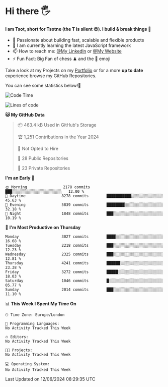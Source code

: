 # Hi there :raised_hand_with_fingers_splayed:
#### I am Tsot, short for Tsotne (the T is silent :wink:). I build & break things :space_invader:
- :telescope: Passionate about building fast, scalable and flexible products
- :seedling: I am currently learning the latest JavaScript framework 
- :mailbox: How to reach me: [@My LinkedIn](https://www.linkedin.com/in/tsotne-gvadzabia/) or [@My Website](https://tsotne.co.uk/contact)
- :zap: Fun Fact: Big Fan of chess ♟ and the 👾 emoji

Take a look at my Projects on my [Portfolio](https://tsotne.co.uk/) or for a more **up to date** experience browse my GitHub Repositories.

You can see some statistics below!:space_invader:
<!--START_SECTION:waka-->
![Code Time](http://img.shields.io/badge/Code%20Time-761%20hrs%202%20mins-blue)

![Lines of code](https://img.shields.io/badge/From%20Hello%20World%20I%27ve%20Written-6.2%20million%20lines%20of%20code-blue)

**🐱 My GitHub Data** 

> 📦 463.4 kB Used in GitHub's Storage 
 > 
> 🏆 1,251 Contributions in the Year 2024
 > 
> 🚫 Not Opted to Hire
 > 
> 📜 28 Public Repositories 
 > 
> 🔑 23 Private Repositories 
 > 
**I'm an Early 🐤** 

```text
🌞 Morning                2178 commits        ███░░░░░░░░░░░░░░░░░░░░░░   12.00 % 
🌆 Daytime                8278 commits        ███████████░░░░░░░░░░░░░░   45.63 % 
🌃 Evening                5839 commits        ████████░░░░░░░░░░░░░░░░░   32.18 % 
🌙 Night                  1848 commits        ███░░░░░░░░░░░░░░░░░░░░░░   10.19 % 
```
📅 **I'm Most Productive on Thursday** 

```text
Monday                   3027 commits        ████░░░░░░░░░░░░░░░░░░░░░   16.68 % 
Tuesday                  2218 commits        ███░░░░░░░░░░░░░░░░░░░░░░   12.23 % 
Wednesday                2325 commits        ███░░░░░░░░░░░░░░░░░░░░░░   12.81 % 
Thursday                 4241 commits        ██████░░░░░░░░░░░░░░░░░░░   23.38 % 
Friday                   3272 commits        █████░░░░░░░░░░░░░░░░░░░░   18.03 % 
Saturday                 1046 commits        █░░░░░░░░░░░░░░░░░░░░░░░░   05.77 % 
Sunday                   2014 commits        ███░░░░░░░░░░░░░░░░░░░░░░   11.10 % 
```


📊 **This Week I Spent My Time On** 

```text
🕑︎ Time Zone: Europe/London

💬 Programming Languages: 
No Activity Tracked This Week

🔥 Editors: 
No Activity Tracked This Week

🐱‍💻 Projects: 
No Activity Tracked This Week

💻 Operating System: 
No Activity Tracked This Week
```


 Last Updated on 12/06/2024 08:29:35 UTC
<!--END_SECTION:waka-->
